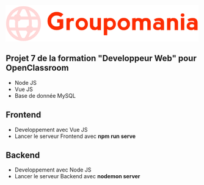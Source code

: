 <img src="frontend/src/assets/icon-left.png">
<h2>Projet 7 de la formation "Developpeur Web" pour OpenClassroom</h2>
<ul>
<li>Node JS</li>
<li>Vue JS</li>
<li>Base de donnée MySQL</li>
</ul>
<h2>Frontend</h2>
<ul>
<li>Developpement avec Vue JS</li>
<li>Lancer le serveur Frontend avec <strong>npm run serve</strong></li>
</ul>
<h2>Backend</h2>
<ul>
<li>Developpement avec Node JS</li>
<li>Lancer le serveur Backend avec <strong>nodemon server</strong></li>
</ul>